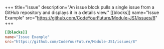 +++
title="Issue"
description="An issue block pulls a single issue from a GitHub repository and displays it in a details view."
[[blocks]]
name="Issue Example"
src="https://github.com/CodeYourFuture/Module-JS1/issues/8"
+++

```toml
[[blocks]]
name="Issue Example"
src="https://github.com/CodeYourFuture/Module-JS1/issues/8"
```
